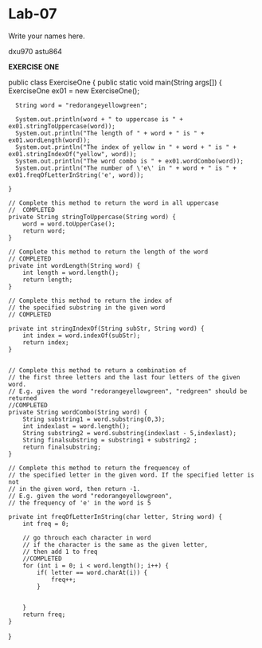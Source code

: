 # Lab-07
Write your names here.

dxu970 
astu864

__EXERCISE ONE__

public class ExerciseOne {
    public static void main(String args[]) {
      ExerciseOne ex01 = new ExerciseOne();
      
      String word = "redorangeyellowgreen";

      System.out.println(word + " to uppercase is " + ex01.stringToUppercase(word));
      System.out.println("The length of " + word + " is " + ex01.wordLength(word));
      System.out.println("The index of yellow in " + word + " is " + ex01.stringIndexOf("yellow", word));
      System.out.println("The word combo is " + ex01.wordCombo(word));
      System.out.println("The number of \'e\' in " + word + " is " + ex01.freqOfLetterInString('e', word));
      
    }
    
    // Complete this method to return the word in all uppercase
    //  COMPLETED 
    private String stringToUppercase(String word) {
        word = word.toUpperCase();
        return word;
    }
    
    // Complete this method to return the length of the word
    // COMPLETED 
    private int wordLength(String word) {
        int length = word.length();
        return length;
    }
    
    // Complete this method to return the index of 
    // the specified substring in the given word
    // COMPLETED 
    
    private int stringIndexOf(String subStr, String word) {
        int index = word.indexOf(subStr);
        return index;
    }
  
    
    // Complete this method to return a combination of 
    // the first three letters and the last four letters of the given word.
    // E.g. given the word "redorangeyellowgreen", "redgreen" should be returned
    //COMPLETED 
    private String wordCombo(String word) {
        String substring1 = word.substring(0,3);
        int indexlast = word.length();
        String substring2 = word.substring(indexlast - 5,indexlast);
        String finalsubstring = substring1 + substring2 ;
        return finalsubstring;
    }
    
    // Complete this method to return the frequencey of 
    // the specified letter in the given word. If the specified letter is not 
    // in the given word, then return -1.
    // E.g. given the word "redorangeyellowgreen",
    // the frequency of 'e' in the word is 5
    
    private int freqOfLetterInString(char letter, String word) {
        int freq = 0;
        
        // go throuch each character in word
        // if the character is the same as the given letter,
        // then add 1 to freq
        //COMPLETED 
        for (int i = 0; i < word.length(); i++) {
            if( letter == word.charAt(i)) {
                freq++;
            }
            
            
        }
        return freq;
    }
}
